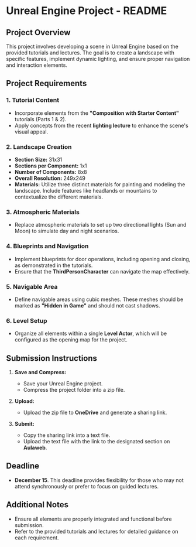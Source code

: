 # Unreal Engine Project - README

## Project Overview

This project involves developing a scene in Unreal Engine based on the provided tutorials and lectures. The goal is to create a landscape with specific features, implement dynamic lighting, and ensure proper navigation and interaction elements.

## Project Requirements

### 1. Tutorial Content

- Incorporate elements from the **"Composition with Starter Content"** tutorials (Parts 1 & 2).
- Apply concepts from the recent **lighting lecture** to enhance the scene's visual appeal.

### 2. Landscape Creation

- **Section Size:** 31x31
- **Sections per Component:** 1x1
- **Number of Components:** 8x8
- **Overall Resolution:** 249x249
- **Materials:** Utilize three distinct materials for painting and modeling the landscape. Include features like headlands or mountains to contextualize the different materials.

### 3. Atmospheric Materials

- Replace atmospheric materials to set up two directional lights (Sun and Moon) to simulate day and night scenarios.

### 4. Blueprints and Navigation

- Implement blueprints for door operations, including opening and closing, as demonstrated in the tutorials.
- Ensure that the **ThirdPersonCharacter** can navigate the map effectively.

### 5. Navigable Area

- Define navigable areas using cubic meshes. These meshes should be marked as **"Hidden in Game"** and should not cast shadows.

### 6. Level Setup

- Organize all elements within a single **Level Actor**, which will be configured as the opening map for the project.

## Submission Instructions

1. **Save and Compress:**
   - Save your Unreal Engine project.
   - Compress the project folder into a zip file.

2. **Upload:**
   - Upload the zip file to **OneDrive** and generate a sharing link.

3. **Submit:**
   - Copy the sharing link into a text file.
   - Upload the text file with the link to the designated section on **Aulaweb**.

## Deadline

- **December 15**. This deadline provides flexibility for those who may not attend synchronously or prefer to focus on guided lectures.

## Additional Notes

- Ensure all elements are properly integrated and functional before submission.
- Refer to the provided tutorials and lectures for detailed guidance on each requirement.
